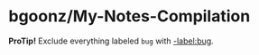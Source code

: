 # bgoonz/My-Notes-Compilation

**ProTip!** Exclude everything labeled `bug` with [-label:bug](https://github.com/bgoonz/My-Notes-Compilation/issues?q=is%3Apr+is%3Aopen+-label%3Abug).

